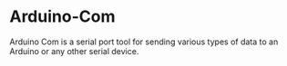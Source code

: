 Arduino-Com
===========

Arduino Com is a serial port tool for sending various types of data to an Arduino or any other serial device.